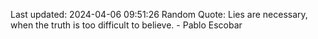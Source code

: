 Last updated: 2024-04-06 09:51:26
Random Quote: Lies are necessary, when the truth is too difficult to believe. - Pablo Escobar